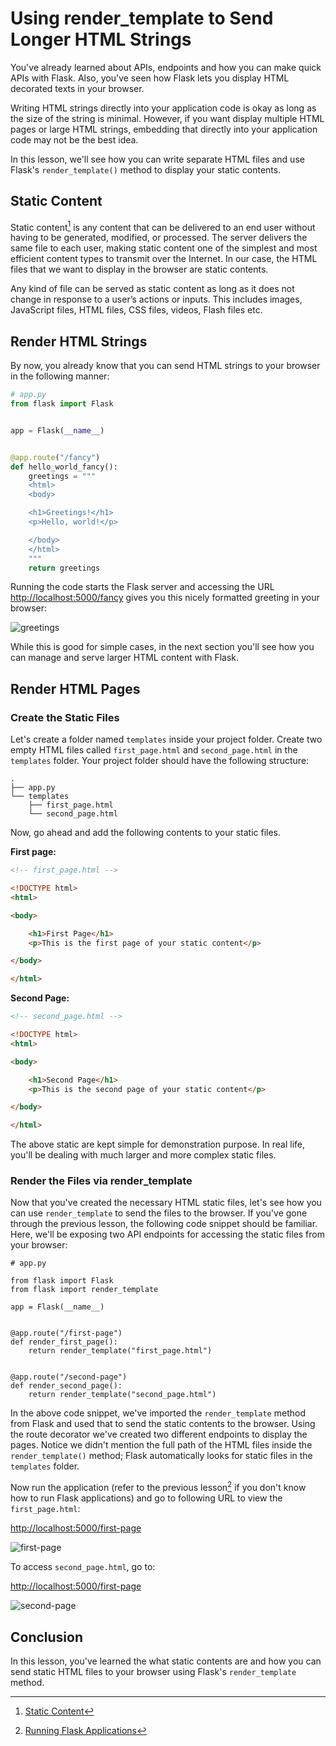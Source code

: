 # Using render_template to Send Longer HTML Strings

You've already learned about APIs, endpoints and how you can make quick APIs with Flask. Also, you've seen how Flask lets you display HTML decorated texts in your browser.

Writing HTML strings directly into your application code is okay as long as the size of the string is minimal. However, if you want display multiple HTML pages or large HTML strings, embedding that directly into your application code may not be the best idea.

In this lesson, we'll see how you can write separate HTML files and use Flask's `render_template()` method to display your static contents.

## Static Content

Static content[^static-content] is any content that can be delivered to an end user without having to be generated, modified, or processed. The server delivers the same file to each user, making static content one of the simplest and most efficient content types to transmit over the Internet. In our case, the HTML files that we want to display in the browser are static contents.

Any kind of file can be served as static content as long as it does not change in response to a user’s actions or inputs. This includes images, JavaScript files, HTML files, CSS files, videos, Flash files etc.


## Render HTML Strings

By now, you already know that you can send HTML strings to your browser in the following manner:

```python
# app.py
from flask import Flask


app = Flask(__name__)


@app.route("/fancy")
def hello_world_fancy():
    greetings = """
    <html>
    <body>

    <h1>Greetings!</h1>
    <p>Hello, world!</p>

    </body>
    </html>
    """
    return greetings
```

Running the code starts the Flask server and accessing the URL [http://localhost:5000/fancy](http://localhost:5000/fancy) gives you this nicely formatted greeting in your browser:


![greetings](./assets/greetings.png)

While this is good for simple cases, in the next section you'll see how you can manage and serve larger HTML content with Flask.

## Render HTML Pages

### Create the Static Files

Let's create a folder named `templates` inside your project folder. Create two empty HTML files called `first_page.html` and `second_page.html` in the `templates` folder. Your project folder should have the following structure:

```
.
├── app.py
└── templates
    ├── first_page.html
    └── second_page.html
```

Now, go ahead and add the following contents to your static files.

**First page:**

```html
<!-- first_page.html -->

<!DOCTYPE html>
<html>

<body>

    <h1>First Page</h1>
    <p>This is the first page of your static content</p>

</body>

</html>
```

**Second Page:**

```html
<!-- second_page.html -->

<!DOCTYPE html>
<html>

<body>

    <h1>Second Page</h1>
    <p>This is the second page of your static content</p>

</body>

</html>
```

The above static are kept simple for demonstration purpose. In real life, you'll be dealing with much larger and more complex static files.

### Render the Files via render_template

Now that you've created the necessary HTML static files, let's see how you can use `render_template` to send the files to the browser. If you've gone through the previous lesson, the following code snippet should be familiar. Here, we'll be exposing two API endpoints for accessing the static files from your browser:

``` python{4,11,16}
# app.py

from flask import Flask
from flask import render_template

app = Flask(__name__)


@app.route("/first-page")
def render_first_page():
    return render_template("first_page.html")


@app.route("/second-page")
def render_second_page():
    return render_template("second_page.html")
```

In the above code snippet, we've imported the `render_template` method from Flask and used that to send the static contents to the browser. Using the route decorator we've created two different endpoints to display the pages. Notice we didn't mention the full path of the HTML files inside the `render_template()` method; Flask automatically looks for static files in the `templates` folder.

Now run the application (refer to the previous lesson[^run-flask] if you don't know how to run Flask applications) and go to following URL to view the `first_page.html`:


[http://localhost:5000/first-page
](http://localhost:5000/first-page)


![first-page](./assets/first-page.png)

To access `second_page.html`, go to:


[http://localhost:5000/first-page
](http://localhost:5000/first-page)

![second-page](./assets/second-page.png)

## Conclusion

In this lesson, you've learned the what static contents are and how you can send static HTML files to your browser using Flask's `render_template` method.

[^static-content]: [Static Content](https://blog.stackpath.com/static-content/)
[^run-flask]: [Running Flask Applications](https://github.com/tecladocode/python-web-2020/tree/master/curriculum/section06/lectures/01_hello_world_flask#run-the-application)
